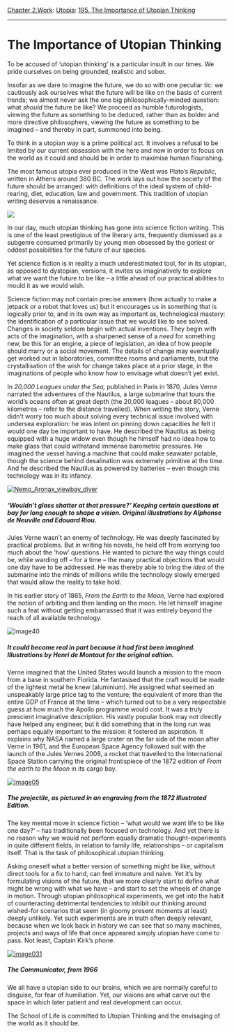 [Chapter 2.Work](https://www.theschooloflife.com/thebookoflife/category/work/): [Utopia](https://www.theschooloflife.com/thebookoflife/category/work/utopia/): [195. The Importance of Utopian Thinking](https://www.theschooloflife.com/thebookoflife/16496/)

* * *

# The Importance of Utopian Thinking

To be accused of ‘utopian thinking’ is a particular insult in our times. We pride ourselves on being grounded, realistic and sober.

Insofar as we dare to imagine the future, we do so with one peculiar tic: we cautiously ask ourselves what the future will be like on the basis of current trends; we almost never ask the one big philosophically-minded question: what _should_ the future be like? We proceed as humble futurologists, viewing the future as something to be deduced, rather than as bolder and more directive philosophers, viewing the future as something to be imagined – and thereby in part, summoned into being.

To think in a utopian way is a prime political act. It involves a refusal to be limited by our current obsession with the here and now in order to focus on the world as it could and should be in order to maximise human flourishing.

The most famous utopia ever produced in the West was Plato’s _Republic_, written in Athens around 380 BC. The work lays out how the society of the future should be arranged: with definitions of the ideal system of child-rearing, diet, education, law and government. This tradition of utopian writing deserves a renaissance.

![](https://upload.wikimedia.org/wikipedia/commons/c/c4/Akropolis_by_Leo_von_Klenze.jpg)

In our day, much utopian thinking has gone into science fiction writing. This is one of the least prestigious of the literary arts, frequently dismissed as a subgenre consumed primarily by young men obsessed by the goriest or oddest possibilities for the future of our species.

Yet science fiction is in reality a much underestimated tool, for in its utopian, as opposed to dystopian, versions, it invites us imaginatively to explore what we want the future to be like – a little ahead of our practical abilities to mould it as we would wish.

Science fiction may not contain precise answers (how actually to make a jetpack or a robot that loves us) but it encourages us in something that is logically prior to, and in its own way as important as, technological mastery: the identification of a particular issue that we would like to see solved. Changes in society seldom begin with actual inventions. They begin with acts of the imagination, with a sharpened sense of a _need_ for something new, be this for an engine, a piece of legislation, an idea of how people should marry or a social movement. The details of change may eventually get worked out in laboratories, committee rooms and parliaments, but the crystallisation of the wish for change takes place at a prior stage, in the imaginations of people who know how to envisage what doesn’t yet exist.

In _20,000 Leagues under the Sea,_ published in Paris in 1870, Jules Verne narrated the adventures of the Nautilus, a large submarine that tours the world’s oceans often at great depth (the 20,000 leagues – about 80,000 kilometres – refer to the distance travelled). When writing the story, Verne didn’t worry too much about solving every technical issue involved with undersea exploration: he was intent on pinning down capacities he felt it would one day be important to have. He described the Nautilus as being equipped with a huge widow even though he himself had no idea how to make glass that could withstand immense barometric pressures. He imagined the vessel having a machine that could make seawater potable, though the science behind desalination was extremely primitive at the time. And he described the Nautilus as powered by batteries – even though this technology was in its infancy.

[![Nemo_Aronax_viewbay_diver](https://www.theschooloflife.com/thebookoflife/wp-content/uploads/2015/05/Nemo_Aronax_viewbay_diver.jpg)](http://www.thebookoflife.org/wp-content/uploads/2015/05/Nemo_Aronax_viewbay_diver.jpg)

##### ‘Wouldn’t glass shatter at that pressure?’ Keeping certain questions at bay for long enough to shape a vision. Original illustrations by Alphonse de Neuville and Edouard Riou.

Jules Verne wasn’t an enemy of technology. He was deeply fascinated by practical problems. But in writing his novels, he held off from worrying too much about the ‘how’ questions. He wanted to picture the way things could be, while warding off – for a time – the many practical objections that would one day have to be addressed. He was thereby able to bring the _idea_ of the submarine into the minds of millions while the technology slowly emerged that would allow the reality to take hold.

In his earlier story of 1865, _From the Earth to the Moon_, Verne had explored the notion of orbiting and then landing on the moon. He let himself imagine such a feat without getting embarrassed that it was entirely beyond the reach of all available technology.

![image40](https://www.theschooloflife.com/thebookoflife/wp-content/uploads/2015/05/image40.jpg)

##### It could become real in part because it had first been imagined. Illustrations by Henri de Montaut for the original edition.

Verne imagined that the United States would launch a mission to the moon from a base in southern Florida. He fantasised that the craft would be made of the lightest metal he knew (aluminium). He assigned what seemed an unspeakably large price tag to the venture; the equivalent of more than the entire GDP of France at the time – which turned out to be a very respectable guess at how much the Apollo programme would cost. It was a truly prescient imaginative description. His vastly popular book may not directly have helped any engineer, but it did something that in the long run was perhaps equally important to the mission: it fostered an aspiration. It explains why NASA named a large crater on the far side of the moon after Verne in 1961, and the European Space Agency followed suit with the launch of the Jules Vernes 2008, a rocket that travelled to the International Space Station carrying the original frontispiece of the 1872 edition of _From the earth to the Moon_ in its cargo bay.

[![image05](https://www.theschooloflife.com/thebookoflife/wp-content/uploads/2015/05/image05.png)](http://www.thebookoflife.org/wp-content/uploads/2015/05/image05.png)

##### The projectile, as pictured in an engraving from the 1872 Illustrated Edition.

The key mental move in science fiction – ‘what would we want life to be like one day?’ – has traditionally been focused on technology. And yet there is no reason why we would not perform equally dramatic thought-experiments in quite different fields, in relation to family life, relationships – or capitalism itself. That is the task of philosophical utopian thinking.

Asking oneself what a better version of something might be like, without direct tools for a fix to hand, can feel immature and naive. Yet it’s by formulating visions of the future, that we more clearly start to define what might be wrong with what we have – and start to set the wheels of change in motion. Through utopian philosophical experiments, we get into the habit of counteracting detrimental tendencies to inhibit our thinking around wished-for scenarios that seem (in gloomy present moments at least) deeply unlikely. Yet such experiments are in truth often deeply relevant, because when we look back in history we can see that so many machines, projects and ways of life that once appeared simply utopian have come to pass. Not least, Captain Kirk’s phone.

[![image031](https://www.theschooloflife.com/thebookoflife/wp-content/uploads/2015/05/image0311.jpg)](http://www.thebookoflife.org/wp-content/uploads/2015/05/image0311.jpg)

##### The Communicator, from 1966

We all have a utopian side to our brains, which we are normally careful to disguise, for fear of humiliation. Yet, our visions are what carve out the space in which later patient and real development can occur.

The School of Life is committed to Utopian Thinking and the envisaging of the world as it should be.
